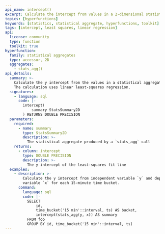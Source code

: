 ```yaml
---
api_name: intercept()
excerpt: Calculate the intercept from values in a 2-dimensional statistical aggregate
topics: [hyperfunctions]
keywords: [statistics, statistical aggregate, hyperfunctions, toolkit]
tags: [intercept, least squares, linear regression]
api:
  license: community
  type: function
  toolkit: true
hyperfunction:
  family: statistical aggregates
  type: accessor, 2D
  aggregates:
    - stats_agg()
api_details:
  summary: >-
    Calculate the y intercept from the values in a statistical aggregate.
    The calculation uses linear least-squares regression.
  signatures:
    - language: sql
      code: |-
        intercept(
            summary StatsSummary2D
        ) RETURNS DOUBLE PRECISION
  parameters:
    required:
      - name: summary
        type: StatsSummary2D
        description: >-
          The statistical aggregate produced by a `stats_agg` call
    returns:
      - column: intercept
        type: DOUBLE PRECISION
        description: >-
          The y intercept of the least-squares fit line
  examples:
    - description: >-
        Calculate the y intercept from independent variable `y` and dependent
        variable `x` for each 15-minute time bucket.
      command:
        language: sql
        code: |-
          SELECT
              id,
              time_bucket('15 min'::interval, ts) AS bucket,
              intercept(stats_agg(y, x)) AS summary
          FROM foo
          GROUP BY id, time_bucket('15 min'::interval, ts)
---
```


